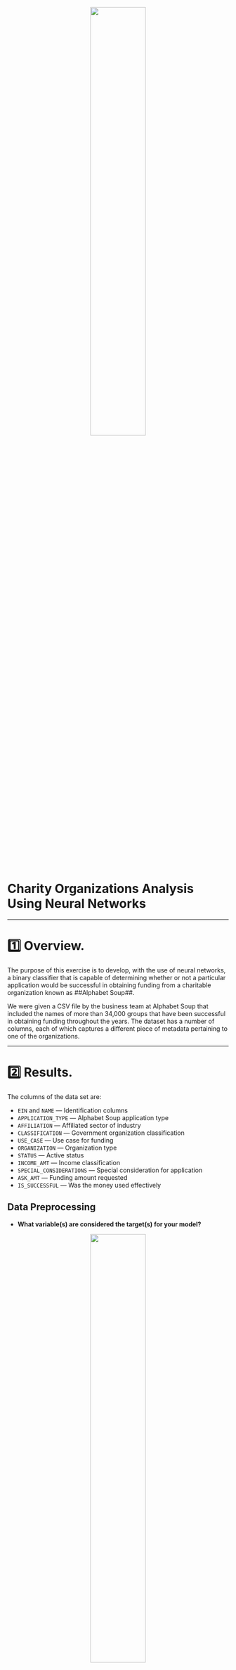 <p align="center">
 <img src="https://user-images.githubusercontent.com/98360572/175720732-67aae5c5-96f7-4605-bd5b-24f41884a8b8.png" width="50%" height="50%">
</p>

# Charity Organizations Analysis Using Neural Networks

---
# :one: Overview.

The purpose of this exercise is to develop, with the use of neural networks, a binary classifier that is capable of determining whether or not a particular application would be successful in obtaining funding from a charitable organization known as ##Alphabet Soup##.

We were given a CSV file by the business team at Alphabet Soup that included the names of more than 34,000 groups that have been successful in obtaining funding throughout the years. The dataset has a number of columns, each of which captures a different piece of metadata pertaining to one of the organizations.

---
# :two: Results.

The columns of the data set are:

* `EIN` and `NAME` — Identification columns
* `APPLICATION_TYPE` — Alphabet Soup application type
* `AFFILIATION` — Affiliated sector of industry
* `CLASSIFICATION` — Government organization classification
* `USE_CASE` — Use case for funding
* `ORGANIZATION` — Organization type
* `STATUS` — Active status
* `INCOME_AMT` — Income classification
* `SPECIAL_CONSIDERATIONS` — Special consideration for application
* `ASK_AMT` — Funding amount requested
* `IS_SUCCESSFUL` — Was the money used effectively

## Data Preprocessing

* **What variable(s) are considered the target(s) for your model?**

<p align="center">
 <img src="https://user-images.githubusercontent.com/98360572/175748463-2d59b516-a27a-43fe-afdb-692898415a6d.png" width="50%" height="50%">
</p>

Target, T, is the correct or desired value for the response associated to one input, X. This value will be compared with the output (the response from the neural network), Y to guide the learning process involving the weight changes. The difference between the desired result (the target, T) and the actual output, Y, is the error.  The objective of training the neural network is to minimize the error.

In our case, the objective is that the Neural Network be able to predict if an organization is going to be successful or not, using the funds received, so the `IS_SUCCESSFUL` column contains the target variable. Target variables are also known as dependent variable and we are using this variable to train our model.

* **What variable(s) are considered to be the features for your model?**

Input values are defined as features for the model and are also referred to as independent variables. All the columns in the CSV except the target variable `IS_SUCCESSFUL` and the ones we dropped — `EIN` and `NAME` are included in those variables.


* **What variable(s) are neither targets nor features, and should be removed from the input data?**

The columns `EIN` and `NAME` do not contain data that gives additional information to the model.  They would just add noise to the problem and were therefore removed from the dataset using the `drop` function from Pandas.

In the same way, variables with too many unique values would be removed.  In our example, the column `ASK_AMT` has `8747` unique values, so this variable should also be eliminated, or at least "binned" in order to reduced the number of variables that the model will have to deal with.

But, what is Binning?

Binning is a technique that accomplishes exactly what it sounds like. It will take a column with continuous numbers and place the numbers in “bins” or categories based on ranges that we determine. This will give us a new categorical variable feature.


## Compiling, Training, and Evaluating the Model

### * How many neurons, layers, and activation functions did you select for your neural network model, and why?

A good rule of thumb for a basic neural network is to have two to three times the amount of neurons in the hidden layer as the number of inputs.  In the first run of the model had two hidden layers, the first layer had `80` neurons and the second layer had `30` neurons.  These parameters were changed in subsequent runs, but they will be explained later on.

Other parameters used for the first run were the `relu` activation function and the `adam` optimizer. Adam (the name Adam is derived from adaptive moment estimation) is an optimization algorithm that can be used instead of the classical stochastic gradient descent procedure to update network weights iterative based in training data.

The `binary crossentropy` was used as the loss function. Binary crossentropy is a loss function that is used in binary classification tasks. These are tasks that answer a question with only two choices (yes or no, A or B, 0 or 1, left or right). Several independent such questions can be answered at the same time

<p align="center">
 <img src="https://user-images.githubusercontent.com/98360572/175785310-b4334dea-b42a-4eb4-a628-406b32a6cfa2.png" width="75%" height="75%">
</p>

### * Were you able to achieve the target model performance?

In the instructions for this cahllenge it is stated that "The accuracy for the solution is designed to be lower than 75%", so the objective of the exercise is to optimize the Tensorflow model in order to achieve a target predictive accuracy higher than 75%.

### Results of the original run

The code for the original run is in the file [AlphabetSoupCharity.ipynb](https://github.com/Peteresis/Neural_Network_Charity_Analysis/blob/b4fa8fa35662c2f8b255318495f58ae7ea0d0048/AlphabetSoupCharity.ipynb)

#### Settings Original Analysis 

![image](https://user-images.githubusercontent.com/98360572/175398665-fadca32c-33b1-4e88-9597-ce42fd237d8c.png)

#### Results original Analysis

![image](https://user-images.githubusercontent.com/98360572/175398768-7dcd341c-48d6-4ef0-af9d-17effa1e2b80.png)


### * What steps did you take to try and increase model performance?

There were four attempts to improve the model's accuracy. The first three attempts involved changing the activation function, and the fourth attempt involved changing the number of hiden layers and neurons.

---

### Results of the first optimization run - Using TANH as the activation function.

The code for the first optiization run is in the file [AlphabetSoupCharity - Optimized 1.ipynb](https://github.com/Peteresis/Neural_Network_Charity_Analysis/blob/58eb42352e132a513f917c22a1cd78f157699aeb/AlphabetSoupCharity%20-%20Optimized%201.ipynb)

#### Settings of the first optimization run.

![image](https://user-images.githubusercontent.com/98360572/175400603-64fa0b52-59a2-4b07-ac34-b2019b86addb.png)

#### Results of the first optimization run.

![image](https://user-images.githubusercontent.com/98360572/175400796-a1eba6df-f982-4650-b3a7-4514d31b969d.png)

---

### Results of the second optimization run - Using SIGMOID as the activation function.

The code for the second optiization run is in the file [AlphabetSoupCharity - Optimized 2.ipynb](https://github.com/Peteresis/Neural_Network_Charity_Analysis/blob/58eb42352e132a513f917c22a1cd78f157699aeb/AlphabetSoupCharity%20-%20Optimized%202.ipynb)

#### Settings of the second optimization run.

![image](https://user-images.githubusercontent.com/98360572/175407557-a5d13c42-ca87-431d-a12b-fc2482d94f33.png)

#### Results of the second optimization run.

![image](https://user-images.githubusercontent.com/98360572/175407635-44b918dd-d730-443a-8bfe-0e8be276fa91.png)

---

### Results of the third optimization run - Using RELU as the activation function.

The code for the third optiization run is in the file [AlphabetSoupCharity - Optimized 3.ipynb](https://github.com/Peteresis/Neural_Network_Charity_Analysis/blob/184eefa1d61794874d9c8b56de2dd7afa83d0754/AlphabetSoupCharity%20-%20Optimized%203.ipynb)

#### Settings of the third optimization run.

![image](https://user-images.githubusercontent.com/98360572/175421073-c4babfed-4bbe-493d-906d-13bedabc77ad.png)

#### Results of the third optimization run.

![image](https://user-images.githubusercontent.com/98360572/175419659-14f26835-9ba3-4bcb-a3df-4dba13e54e75.png)

---

### Results of the fourth optimization run - Using SIGMOID as the activation function and Adding one extra neuron layer.

The code for the fourth optiization run is in the file [AlphabetSoupCharity - Optimized 4.ipynb](https://github.com/Peteresis/Neural_Network_Charity_Analysis/blob/184eefa1d61794874d9c8b56de2dd7afa83d0754/AlphabetSoupCharity%20-%20Optimized%204.ipynb)

#### Settings of the fourth optimization run.

![image](https://user-images.githubusercontent.com/98360572/175424350-6a8a93b7-790a-4f21-8406-1810fdd1739e.png)

#### Results of the fourth optimization run.

![image](https://user-images.githubusercontent.com/98360572/175424286-9b9110f8-b31a-489e-b54d-d0e8e3defe68.png)

---
# :three: Summary

The following table shows a summary of the results obtained 


| Run #    | Modification made      | Loss and Accurary Obtained |
| ----------- | -----------   | -----------  |
|   0    | Original Run Algorithm | Loss: 0.5711 Accuracy: 0.7254 |
|   1    | Using TANH activation function | Loss: 0.5668 Accuracy: 0.7249 |
|   2    | Using SIGMOID activation function | Loss: 0.5648 Accuracy: 0.7255 |
|   3    | Using RELU activation function | Loss: 0.7064 Accuracy: 0.7247 |
|   4    | Using SIGMOID activation function and<br> + 1 Extra Layer | Loss: 0.5885 Accuracy: 0.7258 |


What is the relationship between the accuracy and the loss in deep learning?: There is no relationship between these two metrics.

Loss can be defined as the difference between the problem's true values and the values predicted by the model. The greater the loss, the greater the magnitude of the data errors.

The number of errors you made on the data can be used to calculate accuracy.

That means:

* A low accuracy and large loss indicates that you made numerous errors on a large amount of data.

* A low accuracy but low loss indicates that you made minor mistakes on a large amount of data.

* A high accuracy with low loss indicates that you made few errors on a small set of data (best case scenario).

The results above show that it was not possible to exceed the level of 75 percent accuracy, even with the original run's settings. The loss results in the five cases presented are dismal. In each case, the loss function is greater than 50%. The REL function performed the worst in this regard, with a loss value of 70.64 percent.

In terms of accuracy, the difference between runs was marginal. The difference between the lowest and highest accuracy is only 0.11 percent `(72.58 % - 72.47 % = 0.11 %)`, indicating that the model was not improved by the changes made.

So, how could the model be improved?

There is no simple answer to this question, but here are some ideas to get started:

- Considering gathering more data.
- Testing additional activation functions like Leaky RELU, Parametric RELU, ELU, Softmax, Swish, GELU, SELU.
- Testing additional loss functions for binary classification like Hinge Loss or Squared Hinge Loss.
- Increasing the number of hidden layers.
- Increasing the number of neurons per layer.

---
# :four: References.

The Rise of Machine Learning, https://courses.bootcampspot.com/courses/1145/pages/19-dot-0-1-the-rise-of-machine-learning

Towards Data Science: Binning for Feature Engineering in Machine Learning, https://towardsdatascience.com/binning-for-feature-engineering-in-machine-learning-d3b3d76f364a

Machine Leraning Mastery: Gentle Introduction to the Adam Optimization Algorithm for Deep Learning, https://machinelearningmastery.com/adam-optimization-algorithm-for-deep-learning/

Peltarion: Binary crossentropy, https://peltarion.com/knowledge-center/documentation/modeling-view/build-an-ai-model/loss-functions/binary-crossentropy

Machine Learning Mastery: Loss and Loss Functions for Training Deep Learning Neural Networks, https://machinelearningmastery.com/loss-and-loss-functions-for-training-deep-learning-neural-networks/


Data Science Stack Exchange: What is the relationship between the accuracy and the loss in deep learning?, https://datascience.stackexchange.com/questions/42599/what-is-the-relationship-between-the-accuracy-and-the-loss-in-deep-learning

Towards Data Science: Activation Functions in Neural Networks, https://towardsdatascience.com/activation-functions-neural-networks-1cbd9f8d91d6

V7 Labs: Activation Functions in Neural Networks [12 Types & Use Cases], https://www.v7labs.com/blog/neural-networks-activation-functions

Machine Learning Mastery: How to Choose Loss Functions When Training Deep Learning Neural Networks, https://machinelearningmastery.com/how-to-choose-loss-functions-when-training-deep-learning-neural-networks/


